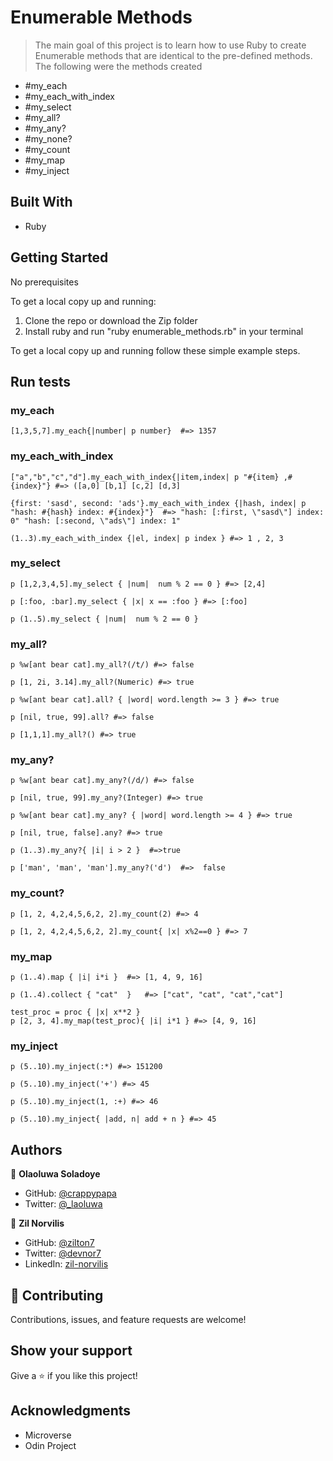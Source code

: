 # Enumerable Methods

> The main goal of this project is to learn how to use Ruby to create Enumerable methods that are identical to the pre-defined methods.
The following were the methods created

- #my_each
- #my_each_with_index
- #my_select
- #my_all?
- #my_any?
- #my_none?
- #my_count
- #my_map
- #my_inject

## Built With

- Ruby

## Getting Started

No prerequisites

To get a local copy up and running:

1) Clone the repo or download the Zip folder
2) Install ruby and run "ruby enumerable_methods.rb" in your terminal


To get a local copy up and running follow these simple example steps.


## Run tests

### my_each

```[1,3,5,7].my_each{|number| p number}  #=> 1357```

### my_each_with_index

```["a","b","c","d"].my_each_with_index{|item,index| p "#{item} ,#{index}"} #=> ([a,0] [b,1] [c,2] [d,3]```

```{first: 'sasd', second: 'ads'}.my_each_with_index {|hash, index| p "hash: #{hash} index: #{index}"}  #=> "hash: [:first, \"sasd\"] index: 0" "hash: [:second, \"ads\"] index: 1" ```

```(1..3).my_each_with_index {|el, index| p index } #=> 1 , 2, 3```

### my_select

```p [1,2,3,4,5].my_select { |num|  num % 2 == 0 } #=> [2,4]```

```p [:foo, :bar].my_select { |x| x == :foo } #=> [:foo]```

```p (1..5).my_select { |num|  num % 2 == 0 }```

### my_all?

```p %w[ant bear cat].my_all?(/t/) #=> false```

```p [1, 2i, 3.14].my_all?(Numeric) #=> true```

```p %w[ant bear cat].all? { |word| word.length >= 3 } #=> true```

```p [nil, true, 99].all? #=> false```

```p [1,1,1].my_all?() #=> true```

### my_any?

```p %w[ant bear cat].my_any?(/d/) #=> false```

```p [nil, true, 99].my_any?(Integer) #=> true```

```p %w[ant bear cat].my_any? { |word| word.length >= 4 } #=> true```

```p [nil, true, false].any? #=> true```

```p (1..3).my_any?{ |i| i > 2 }  #=>true```

```p ['man', 'man', 'man'].my_any?('d')  #=>  false```

### my_count?

```p [1, 2, 4,2,4,5,6,2, 2].my_count(2) #=> 4```

```p [1, 2, 4,2,4,5,6,2, 2].my_count{ |x| x%2==0 } #=> 7```

### my_map

```p (1..4).map { |i| i*i }  #=> [1, 4, 9, 16]```

```p (1..4).collect { "cat"  }   #=> ["cat", "cat", "cat","cat"]```

```test_proc = proc { |x| x**2 } ```   
```p [2, 3, 4].my_map(test_proc){ |i| i*1 } #=> [4, 9, 16]```

### my_inject

```p (5..10).my_inject(:*) #=> 151200```

```p (5..10).my_inject('+') #=> 45```

```p (5..10).my_inject(1, :+) #=> 46```

```p (5..10).my_inject{ |add, n| add + n } #=> 45```



## Authors

👤 **Olaoluwa Soladoye**

- GitHub: [@crappypapa](https://github.com/crappypapa)
- Twitter: [@_laoluwa](https://twitter.com/_laoluwa)


👤 **Zil Norvilis**

- GitHub: [@zilton7](https://github.com/zilton7)
- Twitter: [@devnor7](https://twitter.com/devnor7)
- LinkedIn: [zil-norvilis](https://www.linkedin.com/in/zil-norvilis)

## 🤝 Contributing

Contributions, issues, and feature requests are welcome!


## Show your support

Give a ⭐️ if you like this project!

## Acknowledgments

- Microverse
- Odin Project